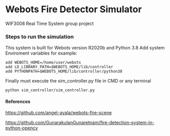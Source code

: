 # Webots Fire Detector Simulator

WIF3008 Real Time System group project

### Steps to run the simulation
This system is built for Webots version R2020b and Python 3.8
Add system Enviroment variables for example:
```
add WEBOTS_HOME=/home/user/webots
add LD_LIBRARY_PATH=$WEBOTS_HOME/lib/controller
add PYTHONPATH=$WEBOTS_HOME/lib/controller/python38
```

Finally must execute the sim_controller.py file in CMD or any terminal
```
python sim_controller/sim_controller.py
```

#### References

https://github.com/angel-ayala/webots-fire-scene

https://github.com/GunarakulanGunaretnam/fire-detection-system-in-python-opencv

